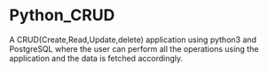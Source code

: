 # Python_CRUD
A CRUD(Create,Read,Update,delete) application using python3 and PostgreSQL where the user can perform all the operations using the application and the data is fetched accordingly. 
